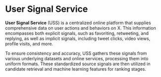 # User Signal Service #

**User Signal Service** (USS) is a centralized online platform that supplies comprehensive data on user actions and behaviors on X. This information encompasses both explicit signals, such as favoriting, retweeting, and replying, as well as implicit signals, including tweet clicks, video views, profile visits, and more.

To ensure consistency and accuracy, USS gathers these signals from various underlying datasets and online services, processing them into uniform formats. These standardized source signals are then utilized in candidate retrieval and machine learning features for ranking stages.